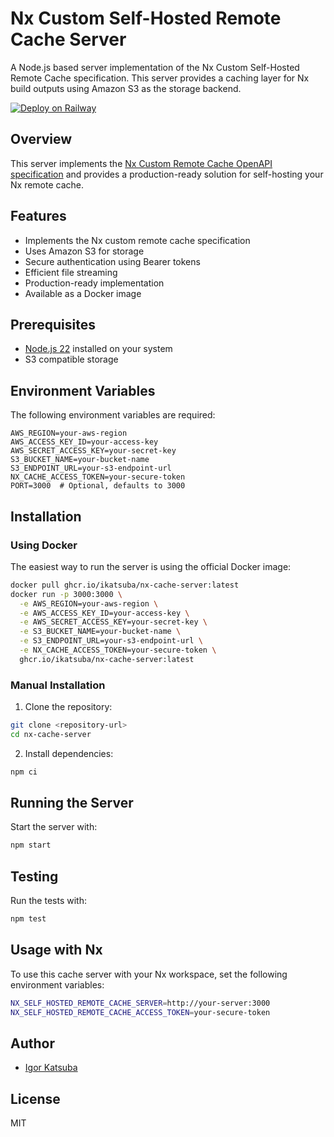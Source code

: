 # Nx Custom Self-Hosted Remote Cache Server

A Node.js based server implementation of the Nx Custom Self-Hosted Remote Cache
specification. This server provides a caching layer for Nx build outputs using
Amazon S3 as the storage backend.

[![Deploy on Railway](https://railway.com/button.svg)](https://railway.com/template/-bmO7p?referralCode=73cYCO)

## Overview

This server implements the
[Nx Custom Remote Cache OpenAPI specification](https://nx.dev/recipes/running-tasks/self-hosted-caching#build-your-own-caching-server)
and provides a production-ready solution for self-hosting your Nx remote cache.

## Features

- Implements the Nx custom remote cache specification
- Uses Amazon S3 for storage
- Secure authentication using Bearer tokens
- Efficient file streaming
- Production-ready implementation
- Available as a Docker image

## Prerequisites

- [Node.js 22](https://nodejs.org/) installed on your system
- S3 compatible storage

## Environment Variables

The following environment variables are required:

```env
AWS_REGION=your-aws-region
AWS_ACCESS_KEY_ID=your-access-key
AWS_SECRET_ACCESS_KEY=your-secret-key
S3_BUCKET_NAME=your-bucket-name
S3_ENDPOINT_URL=your-s3-endpoint-url
NX_CACHE_ACCESS_TOKEN=your-secure-token
PORT=3000  # Optional, defaults to 3000
```

## Installation

### Using Docker

The easiest way to run the server is using the official Docker image:

```bash
docker pull ghcr.io/ikatsuba/nx-cache-server:latest
docker run -p 3000:3000 \
  -e AWS_REGION=your-aws-region \
  -e AWS_ACCESS_KEY_ID=your-access-key \
  -e AWS_SECRET_ACCESS_KEY=your-secret-key \
  -e S3_BUCKET_NAME=your-bucket-name \
  -e S3_ENDPOINT_URL=your-s3-endpoint-url \
  -e NX_CACHE_ACCESS_TOKEN=your-secure-token \
  ghcr.io/ikatsuba/nx-cache-server:latest
```

### Manual Installation

1. Clone the repository:

```bash
git clone <repository-url>
cd nx-cache-server
```

2. Install dependencies:

```bash
npm ci
```


## Running the Server

Start the server with:

```bash
npm start
```

## Testing

Run the tests with:

```bash
npm test
```

## Usage with Nx

To use this cache server with your Nx workspace, set the following environment
variables:

```bash
NX_SELF_HOSTED_REMOTE_CACHE_SERVER=http://your-server:3000
NX_SELF_HOSTED_REMOTE_CACHE_ACCESS_TOKEN=your-secure-token
```

## Author

- [Igor Katsuba](https://x.com/katsuba_igor)

## License

MIT
